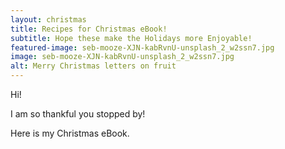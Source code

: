 ```yaml
---
layout: christmas
title: Recipes for Christmas eBook!
subtitle: Hope these make the Holidays more Enjoyable!
featured-image: seb-mooze-XJN-kabRvnU-unsplash_2_w2ssn7.jpg
image: seb-mooze-XJN-kabRvnU-unsplash_2_w2ssn7.jpg
alt: Merry Christmas letters on fruit
---
```

Hi!

I am so thankful you stopped by!

Here is my Christmas eBook.

<script data-name="BMC-Widget" src="https://cdnjs.buymeacoffee.com/1.0.0/widget.prod.min.js" data-id="h3withlaura" data-description="Support me on Buy me a coffee!" data-message="Thank you for visiting. You can now buy me a coffee!" data-color="#79D6B5" data-position="Right" data-x_margin="18" data-y_margin="18"></script>
